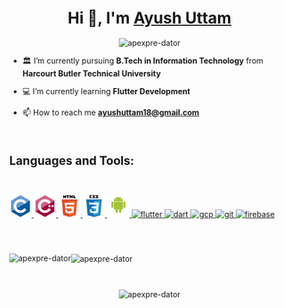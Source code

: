 <h1 align="center">Hi 👋, I'm <a href="https://www.linkedin.com/in/ayushuttam/" target="_blank"> Ayush Uttam </a> </h1>

<p align="center"> <img src="https://komarev.com/ghpvc/?username=apexpre-dator&label=Profile%20views&color=0e75b6&style=flat" alt="apexpre-dator" /> </p>

- 🏛️ I’m currently pursuing **B.Tech in Information Technology** from **Harcourt Butler Technical University**

- 💻 I’m currently learning **Flutter Development**

- 📫 How to reach me **ayushuttam18@gmail.com**

<br>
<h2 align="left">Languages and Tools:</h2>
<br>
<p align="left"> 
  <a href="https://www.cprogramming.com/" target="_blank" rel="noreferrer"> <img src="https://raw.githubusercontent.com/devicons/devicon/master/icons/c/c-original.svg" alt="c" width="40" height="40"/> </a> 
  <a href="https://www.w3schools.com/cpp/" target="_blank" rel="noreferrer"> <img src="https://raw.githubusercontent.com/devicons/devicon/master/icons/cplusplus/cplusplus-original.svg" alt="cplusplus" width="40" height="40"/> </a> 
  <a href="https://www.w3.org/html/" target="_blank" rel="noreferrer"> <img src="https://raw.githubusercontent.com/devicons/devicon/master/icons/html5/html5-original-wordmark.svg" alt="html5" width="40" height="40"/> </a> 
  <a href="https://www.w3schools.com/css/" target="_blank" rel="noreferrer"> <img src="https://raw.githubusercontent.com/devicons/devicon/master/icons/css3/css3-original-wordmark.svg" alt="css3" width="40" height="40"/> </a>
  <a href="https://developer.android.com" target="_blank" rel="noreferrer"> <img src="https://raw.githubusercontent.com/devicons/devicon/master/icons/android/android-original-wordmark.svg" alt="android" width="40" height="40"/> </a>
  <a href="https://flutter.dev" target="_blank" rel="noreferrer"> <img src="https://www.vectorlogo.zone/logos/flutterio/flutterio-icon.svg" alt="flutter" width="40" height="40"/> </a> 
  <a href="https://dart.dev" target="_blank" rel="noreferrer"> <img src="https://www.vectorlogo.zone/logos/dartlang/dartlang-icon.svg" alt="dart" width="40" height="40"/> </a>  
  <a href="https://cloud.google.com" target="_blank" rel="noreferrer"> <img src="https://www.vectorlogo.zone/logos/google_cloud/google_cloud-icon.svg" alt="gcp" width="40" height="40"/> </a>
  <a href="https://git-scm.com/" target="_blank" rel="noreferrer"> <img src="https://www.vectorlogo.zone/logos/git-scm/git-scm-icon.svg" alt="git" width="40" height="40"/> </a>
  <a href="https://firebase.google.com/" target="_blank" rel="noreferrer"> <img src="https://www.vectorlogo.zone/logos/firebase/firebase-icon.svg" alt="firebase" width="40" height="40"/> </a>
</p>
<br>
<br>

<p> <img align="left" src="https://github-readme-stats.vercel.app/api?username=apexpre-dator&show_icons=true&theme=dark&locale=en" alt="apexpre-dator" /></p>
<p> <img align="center" src="https://github-readme-stats.vercel.app/api/top-langs?username=apexpre-dator&show_icons=true&theme=dark&locale=en&layout=compact" alt="apexpre-dator" /> </p>
<br>
<p align="center"> <img align="center" src="https://github-readme-streak-stats.herokuapp.com/?user=apexpre-dator&theme=dark" alt="apexpre-dator" /> </p>
